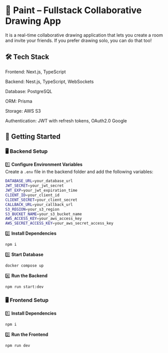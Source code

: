 # 🎨 Paint – Fullstack Collaborative Drawing App  

It is a real-time collaborative drawing application that lets you create a room and invite your friends. If you prefer drawing solo, you can do that too!  

## 🛠 Tech Stack

Frontend:
Next.js, TypeScript

Backend:
Nest.js, TypeScript, WebSockets

Database:
PostgreSQL

ORM:
Prisma

Storage:
AWS S3

Authentication:
JWT with refresh tokens, OAuth2.0 Google


## 🚀 Getting Started  

### 🖥️ Backend Setup  

1️⃣ **Configure Environment Variables**  
Create a `.env` file in the backend folder and add the following variables:  

```bash
DATABASE_URL=your_database_url
JWT_SECRET=your_jwt_secret
JWT_EXP=your_jwt_expiration_time
CLIENT_ID=your_client_id
CLIENT_SECRET=your_client_secret
CALLBACK_URL=your_callback_url
S3_REGION=your_s3_region
S3_BUCKET_NAME=your_s3_bucket_name
AWS_ACCESS_KEY=your_aws_access_key
AWS_SECRET_ACCESS_KEY=your_aws_secret_access_key
```

2️⃣ **Install Dependencies**  
```bash
npm i
```

3️⃣ **Start Database**  
```bash
docker compose up
```

4️⃣ **Run the Backend**  
```bash
npm run start:dev
```

### 🖥️ Frontend Setup  

1️⃣ **Install Dependencies**  
```bash
npm i
```

2️⃣ **Run the Frontend**  
```bash
npm run dev
```

